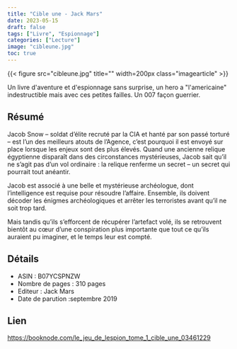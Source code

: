 ```yaml
---
title: "Cible une - Jack Mars"
date: 2023-05-15
draft: false
tags: ["Livre", "Espionnage"]
categories: ["Lecture"]
image: "cibleune.jpg"
toc: true
---
```

{{< figure src="cibleune.jpg" title="" width=200px class="imagearticle" >}}

Un livre d'aventure et d'espionnage sans surprise, un hero a "l'americaine" indestructible mais avec ces petites failles.
Un 007 façon guerrier. 

## Résumé
Jacob Snow – soldat d’élite recruté par la CIA et hanté par son passé torturé – est l’un des meilleurs atouts de l’Agence, c’est pourquoi il est envoyé sur place lorsque les enjeux sont des plus élevés. Quand une ancienne relique égyptienne disparaît dans des circonstances mystérieuses, Jacob sait qu’il ne s’agit pas d’un vol ordinaire : la relique renferme un secret – un secret qui pourrait tout anéantir.  
  
Jacob est associé à une belle et mystérieuse archéologue, dont l’intelligence est requise pour résoudre l’affaire. Ensemble, ils doivent décoder les énigmes archéologiques et arrêter les terroristes avant qu’il ne soit trop tard.  
  
Mais tandis qu’ils s’efforcent de récupérer l’artefact volé, ils se retrouvent bientôt au cœur d’une conspiration plus importante que tout ce qu’ils auraient pu imaginer, et le temps leur est compté.

## Détails

- ASIN  :  B07YCSPNZW
- Nombre de pages   : 310 pages
- Editeur : Jack Mars
- Date de parution :septembre 2019

## Lien
https://booknode.com/le_jeu_de_lespion_tome_1_cible_une_03461229


